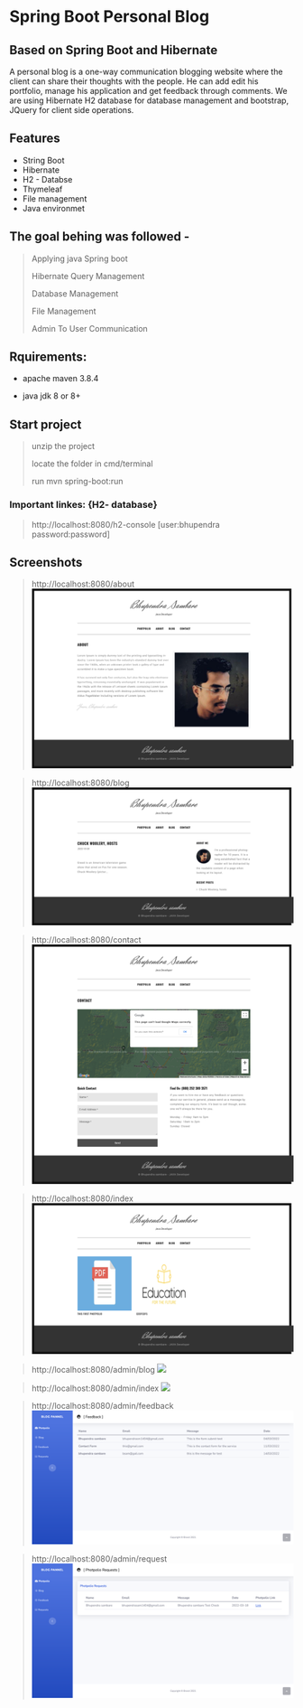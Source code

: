 # Spring Boot Personal Blog
## Based on Spring Boot and Hibernate

A personal blog is a one-way communication blogging website where the client can share their thoughts with the people. He can add edit his portfolio, manage his application and get feedback through comments. We are using Hibernate H2 database for database management and bootstrap, JQuery for client side operations.

## Features

- String Boot
- Hibernate
- H2 - Databse
- Thymeleaf
- File management
- Java environmet

## The goal behing was followed -

> Applying java Spring boot
> 
> Hibernate Query Management
> 
> Database Management
> 
> File Management
> 
> Admin To User Communication


## Rquirements:
* apache maven 3.8.4

* java jdk 8 or 8+

## Start project

>unzip the project
>
>locate the folder in cmd/terminal
>
>run mvn spring-boot:run


### Important linkes: {H2- database}

> http://localhost:8080/h2-console [user:bhupendra password:password]
> 
## Screenshots

> http://localhost:8080/about <img src="./screenshoot/screencapture-localhost-8080-about-2022-10-30-21_30_03.png"></img>

> http://localhost:8080/blog <img src="./screenshoot/screencapture-localhost-8080-blog-2022-10-30-21_30_11.png"></img>

> http://localhost:8080/contact <img src="./screenshoot/screencapture-localhost-8080-contact-2022-10-30-21_30_23.png"></img>

> http://localhost:8080/index <img src="./screenshoot/screencapture-localhost-8080-index-2022-10-30-21_29_50.png"></img>



> http://localhost:8080/admin/blog <img src=".screenshoot/screencapture-localhost-8080-admin-blog-2022-11-01-13_11_35.png"></img>

> http://localhost:8080/admin/index <img src="./screencapture-localhost-8080-admin-2022-11-01-13_11_29.pngg"></img>

> http://localhost:8080/admin/feedback <img src="./screenshoot/screencapture-localhost-8080-admin-feedback-2022-11-01-13_11_43.png"></img>

> http://localhost:8080/admin/request <img src="./screenshoot/screencapture-localhost-8080-admin-request-2022-11-01-13_11_52.png"></img>
